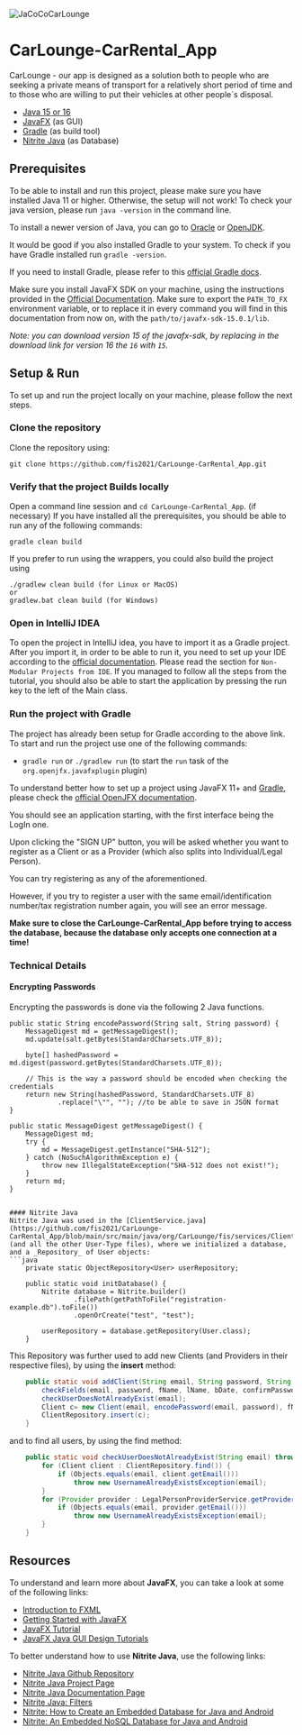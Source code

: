 ![JaCoCoCarLounge](https://user-images.githubusercontent.com/81571989/118413192-b1dfe980-b6a6-11eb-8e7d-e6b384587715.png)
# CarLounge-CarRental_App
CarLounge - our app is designed as a solution both to people who are seeking a private means of transport for a relatively short period of time and to those who are willing to put their vehicles at other people`s disposal.
* [Java 15 or 16](https://www.oracle.com/java/technologies/javase-downloads.html)
* [JavaFX](https://openjfx.io/openjfx-docs/) (as GUI)
* [Gradle](https://gradle.org/) (as build tool)
* [Nitrite Java](https://www.dizitart.org/nitrite-database.html) (as Database)

## Prerequisites
To be able to install and run this project, please make sure you have installed Java 11 or higher. Otherwise, the setup will not work!
To check your java version, please run `java -version` in the command line.

To install a newer version of Java, you can go to [Oracle](https://www.oracle.com/java/technologies/javase-downloads.html) or [OpenJDK](https://jdk.java.net/).

It would be good if you also installed Gradle to your system. To check if you have Gradle installed run `gradle -version`.

If you need to install Gradle, please refer to this [official Gradle docs](https://docs.gradle.org/current/userguide/installation.html).

Make sure you install JavaFX SDK on your machine, using the instructions provided in the [Official Documentation](https://openjfx.io/openjfx-docs/#install-javafx). Make sure to export the `PATH_TO_FX` environment variable, or to replace it in every command you will find in this documentation from now on, with the `path/to/javafx-sdk-15.0.1/lib`.

_Note: you can download version 15 of the javafx-sdk, by replacing in the download link for version 16 the `16` with `15`._

## Setup & Run
To set up and run the project locally on your machine, please follow the next steps.

### Clone the repository
Clone the repository using:
```git
git clone https://github.com/fis2021/CarLounge-CarRental_App.git
```

### Verify that the project Builds locally
Open a command line session and `cd CarLounge-CarRental_App`. (if necessary)
If you have installed all the prerequisites, you should be able to run any of the following commands:
```
gradle clean build
```
If you prefer to run using the wrappers, you could also build the project using 
```
./gradlew clean build (for Linux or MacOS)
or 
gradlew.bat clean build (for Windows)
```

### Open in IntelliJ IDEA
To open the project in IntelliJ idea, you have to import it as a Gradle project. 
After you import it, in order to be able to run it, you need to set up your IDE according to the [official documentation](https://openjfx.io/openjfx-docs/). Please read the section for `Non-Modular Projects from IDE`.
If you managed to follow all the steps from the tutorial, you should also be able to start the application by pressing the run key to the left of the Main class.

### Run the project with Gradle
The project has already been setup for Gradle according to the above link.
To start and run the project use one of the following commands:
* `gradle run` or `./gradlew run` (to start the `run` task of the `org.openjfx.javafxplugin` plugin)

To understand better how to set up a project using JavaFX 11+ and [Gradle](https://openjfx.io/openjfx-docs/#gradle), please check the [official OpenJFX documentation](https://openjfx.io/).

You should see an application starting, with the first interface being the LogIn one.

Upon clicking the "SIGN UP" button, you will be asked whether you want to register as a Client or as a Provider (which also splits into Individual/Legal Person).

You can try registering as any of the aforementioned.

However, if you try to register a user with the same email/identification number/tax registration number again, you will see an error message.

**Make sure to close the CarLounge-CarRental_App before trying to access the database, because the database only accepts one connection at a time!**


### Technical Details

#### Encrypting Passwords
Encrypting the passwords is done via the following 2 Java functions.

    public static String encodePassword(String salt, String password) {
        MessageDigest md = getMessageDigest();
        md.update(salt.getBytes(StandardCharsets.UTF_8));

        byte[] hashedPassword = md.digest(password.getBytes(StandardCharsets.UTF_8));

        // This is the way a password should be encoded when checking the credentials
        return new String(hashedPassword, StandardCharsets.UTF_8)
                .replace("\"", ""); //to be able to save in JSON format
    }

    public static MessageDigest getMessageDigest() {
        MessageDigest md;
        try {
            md = MessageDigest.getInstance("SHA-512");
        } catch (NoSuchAlgorithmException e) {
            throw new IllegalStateException("SHA-512 does not exist!");
        }
        return md;
    }
```

#### Nitrite Java
Nitrite Java was used in the [ClientService.java](https://github.com/fis2021/CarLounge-CarRental_App/blob/main/src/main/java/org/CarLounge/fis/services/ClientService.java) (and all the other User-Type files), where we initialized a database, and a _Repository_ of User objects:
```java
    private static ObjectRepository<User> userRepository;

    public static void initDatabase() {
        Nitrite database = Nitrite.builder()
                .filePath(getPathToFile("registration-example.db").toFile())
                .openOrCreate("test", "test");

        userRepository = database.getRepository(User.class);
    }
```

This Repository was further used to add new Clients (and Providers in their respective files), by using the **insert** method:
```java
    public static void addClient(String email, String password, String fName, String lName, String bDate, String confirmPassword, String cnp) throws UsernameAlreadyExistsException, PasswordDoesNotContainTheRequiredCharacters, EmailFieldIsEmpty, LastNameFieldIsEmpty, PasswordFieldIsEmpty, BirthDateFieldIsEmpty, FirstNameFieldIsEmpty, MinimumAgeIsRequired, PasswordsDoesNotMatch, TextIsNotAValidEmail, ConfirmPasswordFieldIsEmpty, BirthDateIsNotADate, CnpIsMissing, CnpIsNotValid, CnpAlreadyExists {
        checkFields(email, password, fName, lName, bDate, confirmPassword, cnp);
        checkUserDoesNotAlreadyExist(email);
        Client c= new Client(email, encodePassword(email, password), fName, lName, bDate, cnp);
        ClientRepository.insert(c);
    }
```
and to find all users, by using the find method:
```java
    public static void checkUserDoesNotAlreadyExist(String email) throws UsernameAlreadyExistsException {
        for (Client client : ClientRepository.find()) {
            if (Objects.equals(email, client.getEmail()))
                throw new UsernameAlreadyExistsException(email);
        }
        for (Provider provider : LegalPersonProviderService.getProviderRepository().find()) {
            if (Objects.equals(email, provider.getEmail()))
                throw new UsernameAlreadyExistsException(email);
        }
    }
```

## Resources
To understand and learn more about **JavaFX**, you can take a look at some of the following links:
* [Introduction to FXML](https://openjfx.io/javadoc/16/javafx.fxml/javafx/fxml/doc-files/introduction_to_fxml.html)
* [Getting Started with JavaFX](https://openjfx.io/openjfx-docs/)
* [JavaFX Tutorial](https://code.makery.ch/library/javafx-tutorial/)
* [JavaFX Java GUI Design Tutorials](https://www.youtube.com/playlist?list=PL6gx4Cwl9DGBzfXLWLSYVy8EbTdpGbUIG)

To better understand how to use **Nitrite Java**, use the following links:
* [Nitrite Java Github Repository](https://github.com/nitrite/nitrite-java) 
* [Nitrite Java Project Page](https://www.dizitart.org/nitrite-database.html)
* [Nitrite Java Documentation Page](https://www.dizitart.org/nitrite-database/)
* [Nitrite Java: Filters](https://www.dizitart.org/nitrite-database/#filter)
* [Nitrite: How to Create an Embedded Database for Java and Android](https://dzone.com/articles/nitrite-how-to-create-an-embedded-database-for-jav)
* [Nitrite: An Embedded NoSQL Database for Java and Android](https://medium.com/@anidotnet/nitrite-an-embedded-nosql-database-for-java-and-android-318bf48c7758)
